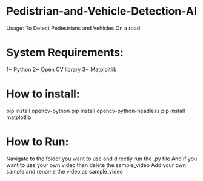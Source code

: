 # Pedistrian-and-Vehicle-Detection-AI

Usage:
To Detect Pedestrians and Vehicles On a road

# System Requirements:
1~ Python
2~ Open CV library
3~ Matploitlib

# How to install:

pip install opencv-python
pip install opencv-python-headless
pip install matplotlib

# How to Run:

Navigate to the folder you want to use and directly run the .py file
And if you want to use your own video than delete the sample_video
Add your own sample and rename the video as sample_video


